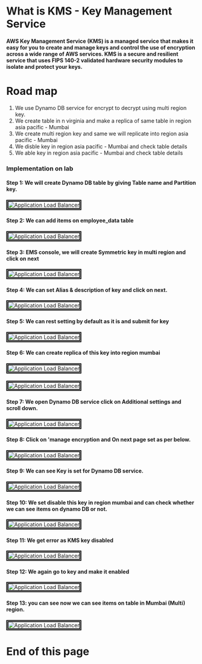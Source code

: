 # What is KMS - Key Management Service 

#### AWS Key Management Service (KMS) is a managed service that makes it easy for you to create and manage keys and control the use of encryption across a wide range of AWS services. KMS is a secure and resilient service that uses FIPS 140-2 validated hardware security modules to isolate and protect your keys.

# Road map
1) We use Dynamo DB service for encrypt to decrypt using multi region key.
2) We create table in n virginia and make a replica of same table in region asia pacific - Mumbai 
3) We create multi region key and same we will replicate into region asia pacific - Mumbai
4) We disble key in region asia pacific - Mumbai and check table details
5) We able key in region asia pacific - Mumbai and check table details

### Implementation on lab ###

#### Step 1: We will create Dynamo DB table by giving Table name and Partition key.
####
<img src="/AWS KMS - Key Management Service/images/AWS KMS - 1.png" width="auto" height="auto" style="border:5px double black;"
     alt="Application Load Balancer"
     style="float: left; margin-right: 6px;" />
####

#### Step 2: We can add items on employee_data table
####
<img src="/AWS KMS - Key Management Service/images/AWS KMS - 2.png" width="auto" height="auto" style="border:5px double black;"
     alt="Application Load Balancer"
     style="float: left; margin-right: 6px;" />
####
#### Step 3: EMS console, we will create Symmetric key in multi region and click on next
####
<img src="/AWS KMS - Key Management Service/images/AWS KMS - 3.png" width="auto" height="auto" style="border:5px double black;"
     alt="Application Load Balancer"
     style="float: left; margin-right: 6px;" />
####
#### Step 4: We can set Alias & description of key and click on next.
####
<img src="/AWS KMS - Key Management Service/images/AWS KMS - 4.png" width="auto" height="auto" style="border:5px double black;"
     alt="Application Load Balancer"
     style="float: left; margin-right: 6px;" />
####
#### Step 5: We can rest setting by default as it is and submit for key
####
<img src="/AWS KMS - Key Management Service/images/AWS KMS - 5.png" width="auto" height="auto" style="border:5px double black;"
     alt="Application Load Balancer"
     style="float: left; margin-right: 6px;" />
####
#### Step 6: We can create replica of this key into region mumbai
####
<img src="/AWS KMS - Key Management Service/images/AWS KMS - 6.png" width="auto" height="auto" style="border:5px double black;"
     alt="Application Load Balancer"
     style="float: left; margin-right: 6px;" />
     
#### 
<img src="/AWS KMS - Key Management Service/images/AWS KMS - 7.png" width="auto" height="auto" style="border:5px double black;"
     alt="Application Load Balancer"
     style="float: left; margin-right: 6px;" />
####

####
#### Step 7: We open Dynamo DB service click on Additional settings and scroll down.
####
<img src="/AWS KMS - Key Management Service/images/AWS KMS - 10.png" width="auto" height="auto" style="border:5px double black;"
     alt="Application Load Balancer"
     style="float: left; margin-right: 6px;" />
####
#### Step 8: Click on 'manage encryption and On next page set as per below.
####
<img src="/AWS KMS - Key Management Service/images/AWS KMS - 8.png" width="auto" height="auto" style="border:5px double black;"
     alt="Application Load Balancer"
     style="float: left; margin-right: 6px;" />
####
#### Step 9: We can see Key is set for Dynamo DB service.
####
<img src="/AWS KMS - Key Management Service/images/AWS KMS - 9.png" width="auto" height="auto" style="border:5px double black;"
     alt="Application Load Balancer"
     style="float: left; margin-right: 6px;" />
####
#### Step 10: We set disable this key in region mumbai and can check whether we can see items on dynamo DB or not.
####
<img src="/AWS KMS - Key Management Service/images/AWS KMS - 11.png" width="auto" height="auto" style="border:5px double black;"
     alt="Application Load Balancer"
     style="float: left; margin-right: 6px;" />
####
#### Step 11: We get error as KMS key disabled
####
<img src="/AWS KMS - Key Management Service/images/AWS KMS - 12.png" width="auto" height="auto" style="border:5px double black;"
     alt="Application Load Balancer"
     style="float: left; margin-right: 6px;" />
####
#### Step 12: We again go to key and make it enabled
####
<img src="/AWS KMS - Key Management Service/images/AWS KMS - 13.png" width="auto" height="auto" style="border:5px double black;"
     alt="Application Load Balancer"
     style="float: left; margin-right: 6px;" />
####
#### Step 13: you can see now we can see items on table in Mumbai (Multi) region.
####
<img src="/AWS KMS - Key Management Service/images/AWS KMS - 14.png" width="auto" height="auto" style="border:5px double black;"
     alt="Application Load Balancer"
     style="float: left; margin-right: 6px;" />
####

# End of this page
